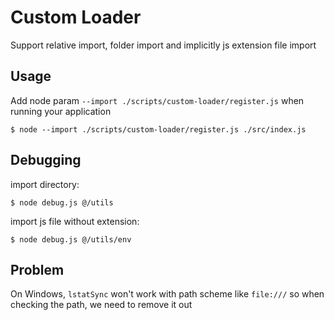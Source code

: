 # Custom Loader

Support relative import, folder import and implicitly js extension file import

## Usage

Add node param `--import ./scripts/custom-loader/register.js` when running your application

```
$ node --import ./scripts/custom-loader/register.js ./src/index.js
```

## Debugging

import directory:

```
$ node debug.js @/utils
```

import js file without extension:

```
$ node debug.js @/utils/env
```

## Problem

On Windows, `lstatSync` won't work with path scheme like `file:///` so when checking the path, we need to remove it out